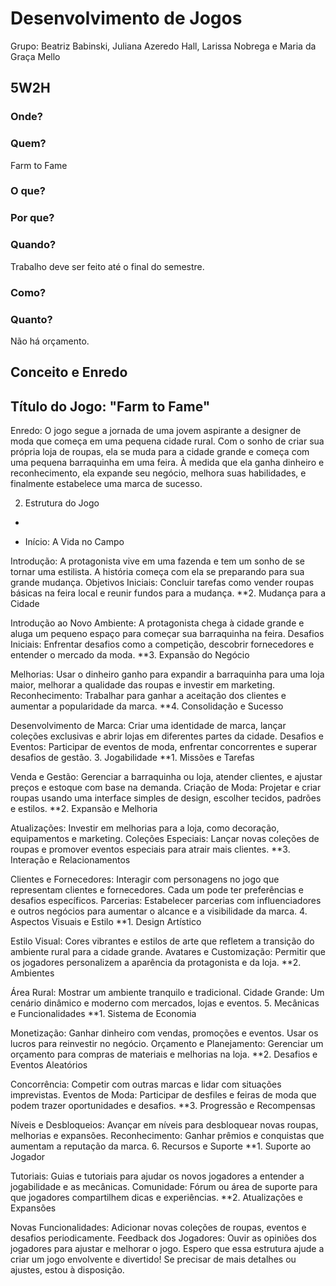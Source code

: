 # Desenvolvimento de Jogos 
Grupo: Beatriz Babinski, Juliana Azeredo Hall, Larissa Nobrega e Maria da Graça Mello 

## 5W2H
### Onde?

### Quem?
Farm to Fame

### O que?


### Por que?

### Quando?
Trabalho deve ser feito até o final do semestre.

### Como?


### Quanto?
Não há orçamento.

Conceito e Enredo
-

## Título do Jogo: "Farm to Fame"

Enredo: O jogo segue a jornada de uma jovem aspirante a designer de moda que começa em uma pequena cidade rural. Com o sonho de criar sua própria loja de roupas, ela se muda para a cidade grande e começa com uma pequena barraquinha em uma feira. À medida que ela ganha dinheiro e reconhecimento, ela expande seu negócio, melhora suas habilidades, e finalmente estabelece uma marca de sucesso.


2. Estrutura do Jogo
-

* Início: A Vida no Campo

Introdução: A protagonista vive em uma fazenda e tem um sonho de se tornar uma estilista. A história começa com ela se preparando para sua grande mudança.
Objetivos Iniciais: Concluir tarefas como vender roupas básicas na feira local e reunir fundos para a mudança.
**2. Mudança para a Cidade

Introdução ao Novo Ambiente: A protagonista chega à cidade grande e aluga um pequeno espaço para começar sua barraquinha na feira.
Desafios Iniciais: Enfrentar desafios como a competição, descobrir fornecedores e entender o mercado da moda.
**3. Expansão do Negócio

Melhorias: Usar o dinheiro ganho para expandir a barraquinha para uma loja maior, melhorar a qualidade das roupas e investir em marketing.
Reconhecimento: Trabalhar para ganhar a aceitação dos clientes e aumentar a popularidade da marca.
**4. Consolidação e Sucesso

Desenvolvimento de Marca: Criar uma identidade de marca, lançar coleções exclusivas e abrir lojas em diferentes partes da cidade.
Desafios e Eventos: Participar de eventos de moda, enfrentar concorrentes e superar desafios de gestão.
3. Jogabilidade
**1. Missões e Tarefas

Venda e Gestão: Gerenciar a barraquinha ou loja, atender clientes, e ajustar preços e estoque com base na demanda.
Criação de Moda: Projetar e criar roupas usando uma interface simples de design, escolher tecidos, padrões e estilos.
**2. Expansão e Melhoria

Atualizações: Investir em melhorias para a loja, como decoração, equipamentos e marketing.
Coleções Especiais: Lançar novas coleções de roupas e promover eventos especiais para atrair mais clientes.
**3. Interação e Relacionamentos

Clientes e Fornecedores: Interagir com personagens no jogo que representam clientes e fornecedores. Cada um pode ter preferências e desafios específicos.
Parcerias: Estabelecer parcerias com influenciadores e outros negócios para aumentar o alcance e a visibilidade da marca.
4. Aspectos Visuais e Estilo
**1. Design Artístico

Estilo Visual: Cores vibrantes e estilos de arte que refletem a transição do ambiente rural para a cidade grande.
Avatares e Customização: Permitir que os jogadores personalizem a aparência da protagonista e da loja.
**2. Ambientes

Área Rural: Mostrar um ambiente tranquilo e tradicional.
Cidade Grande: Um cenário dinâmico e moderno com mercados, lojas e eventos.
5. Mecânicas e Funcionalidades
**1. Sistema de Economia

Monetização: Ganhar dinheiro com vendas, promoções e eventos. Usar os lucros para reinvestir no negócio.
Orçamento e Planejamento: Gerenciar um orçamento para compras de materiais e melhorias na loja.
**2. Desafios e Eventos Aleatórios

Concorrência: Competir com outras marcas e lidar com situações imprevistas.
Eventos de Moda: Participar de desfiles e feiras de moda que podem trazer oportunidades e desafios.
**3. Progressão e Recompensas

Níveis e Desbloqueios: Avançar em níveis para desbloquear novas roupas, melhorias e expansões.
Reconhecimento: Ganhar prêmios e conquistas que aumentam a reputação da marca.
6. Recursos e Suporte
**1. Suporte ao Jogador

Tutoriais: Guias e tutoriais para ajudar os novos jogadores a entender a jogabilidade e as mecânicas.
Comunidade: Fórum ou área de suporte para que jogadores compartilhem dicas e experiências.
**2. Atualizações e Expansões

Novas Funcionalidades: Adicionar novas coleções de roupas, eventos e desafios periodicamente.
Feedback dos Jogadores: Ouvir as opiniões dos jogadores para ajustar e melhorar o jogo.
Espero que essa estrutura ajude a criar um jogo envolvente e divertido! Se precisar de mais detalhes ou ajustes, estou à disposição.
